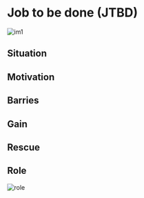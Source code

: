 <h1>Job to be done (JTBD)</h1>

![im1](https://user-images.githubusercontent.com/5312356/121148514-0a507400-c86c-11eb-8bbd-195e526992f1.png)

<h2>Situation</h2>

<h2>Motivation</h2>

<h2>Barries</h2>

<h2>Gain</h2>

<h2>Rescue</h2>

<h2>Role</h2>

![role](https://user-images.githubusercontent.com/5312356/121158184-5c959300-c874-11eb-902a-846540720360.png)


